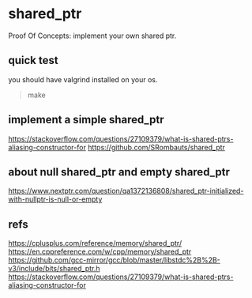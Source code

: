 

# shared_ptr
Proof Of Concepts: implement your own shared ptr.

## quick test
you should have valgrind installed on your os.
> make


## implement a simple shared_ptr
https://stackoverflow.com/questions/27109379/what-is-shared-ptrs-aliasing-constructor-for
https://github.com/SRombauts/shared_ptr  

## about null shared_ptr and empty shared_ptr
https://www.nextptr.com/question/qa1372136808/shared_ptr-initialized-with-nullptr-is-null-or-empty


## refs
https://cplusplus.com/reference/memory/shared_ptr/  
https://en.cppreference.com/w/cpp/memory/shared_ptr  
https://github.com/gcc-mirror/gcc/blob/master/libstdc%2B%2B-v3/include/bits/shared_ptr.h  
https://stackoverflow.com/questions/27109379/what-is-shared-ptrs-aliasing-constructor-for
